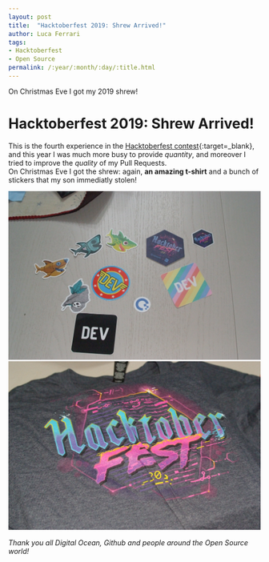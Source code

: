 ```yaml
---
layout: post
title:  "Hacktoberfest 2019: Shrew Arrived!"
author: Luca Ferrari
tags:
- Hacktoberfest
- Open Source
permalink: /:year/:month/:day/:title.html
---
```

On Christmas Eve I got my 2019 shrew!

# Hacktoberfest 2019: Shrew Arrived!

This is the fourth experience in the [Hacktoberfest contest](/2019/10/31/Hacktoberfest.html){:target=_blank}, and this year I was much more busy to provide *quantity*, and moreover I tried to improve the *quality* of my Pull Requests.
<bR/>
On Christmas Eve I got the shrew: again, **an amazing t-shirt** and a bunch of stickers that my son immediatly stolen!

![Hacktoberfest t-shirt](/images/posts/hacktoberfest/2019/2019_hacktoberfest_1.jpg)
![Hacktoberfest stickers](/images/posts/hacktoberfest/2019/2019_hacktoberfest_2.jpg)

*Thank you all Digital Ocean, Github and people around the Open Source world!*

